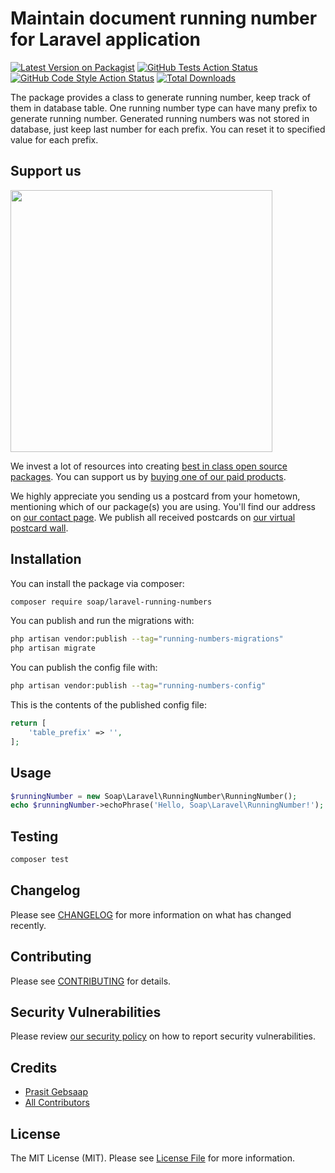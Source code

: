 # Maintain document running number for Laravel application

[![Latest Version on Packagist](https://img.shields.io/packagist/v/soap/laravel-running-numbers.svg?style=flat-square)](https://packagist.org/packages/soap/laravel-running-numbers)
[![GitHub Tests Action Status](https://img.shields.io/github/actions/workflow/status/soap/laravel-running-numbers/run-tests.yml?branch=main&label=tests&style=flat-square)](https://github.com/soap/laravel-running-numbers/actions?query=workflow%3Arun-tests+branch%3Amain)
[![GitHub Code Style Action Status](https://img.shields.io/github/actions/workflow/status/soap/laravel-running-numbers/fix-php-code-style-issues.yml?branch=main&label=code%20style&style=flat-square)](https://github.com/soap/laravel-running-numbers/actions?query=workflow%3A"Fix+PHP+code+style+issues"+branch%3Amain)
[![Total Downloads](https://img.shields.io/packagist/dt/soap/laravel-running-numbers.svg?style=flat-square)](https://packagist.org/packages/soap/laravel-running-numbers)

The package provides a class to generate running number, keep track of them in database table.
One running number type can have many prefix to generate running number. Generated running numbers was not stored in database, just keep last number for each prefix.
You can reset it to specified value for each prefix.

## Support us

[<img src="https://github-ads.s3.eu-central-1.amazonaws.com/laravel-running-numbers.jpg?t=1" width="419px" />](https://spatie.be/github-ad-click/laravel-running-numbers)

We invest a lot of resources into creating [best in class open source packages](https://spatie.be/open-source). You can support us by [buying one of our paid products](https://spatie.be/open-source/support-us).

We highly appreciate you sending us a postcard from your hometown, mentioning which of our package(s) you are using. You'll find our address on [our contact page](https://spatie.be/about-us). We publish all received postcards on [our virtual postcard wall](https://spatie.be/open-source/postcards).

## Installation

You can install the package via composer:

```bash
composer require soap/laravel-running-numbers
```

You can publish and run the migrations with:

```bash
php artisan vendor:publish --tag="running-numbers-migrations"
php artisan migrate
```

You can publish the config file with:

```bash
php artisan vendor:publish --tag="running-numbers-config"
```

This is the contents of the published config file:

```php
return [
    'table_prefix' => '',
];
```

## Usage

```php
$runningNumber = new Soap\Laravel\RunningNumber\RunningNumber();
echo $runningNumber->echoPhrase('Hello, Soap\Laravel\RunningNumber!');
```

## Testing

```bash
composer test
```

## Changelog

Please see [CHANGELOG](CHANGELOG.md) for more information on what has changed recently.

## Contributing

Please see [CONTRIBUTING](CONTRIBUTING.md) for details.

## Security Vulnerabilities

Please review [our security policy](../../security/policy) on how to report security vulnerabilities.

## Credits

- [Prasit Gebsaap](https://github.com/soap)
- [All Contributors](../../contributors)

## License

The MIT License (MIT). Please see [License File](LICENSE.md) for more information.
